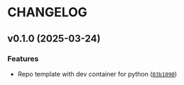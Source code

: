# CHANGELOG


## v0.1.0 (2025-03-24)

### Features

- Repo template with dev container for python
  ([`03b1090`](https://github.com/jameslazo/templates-dev-python/commit/03b1090d715485e6b19373fb1502aab0c3348f3a))

